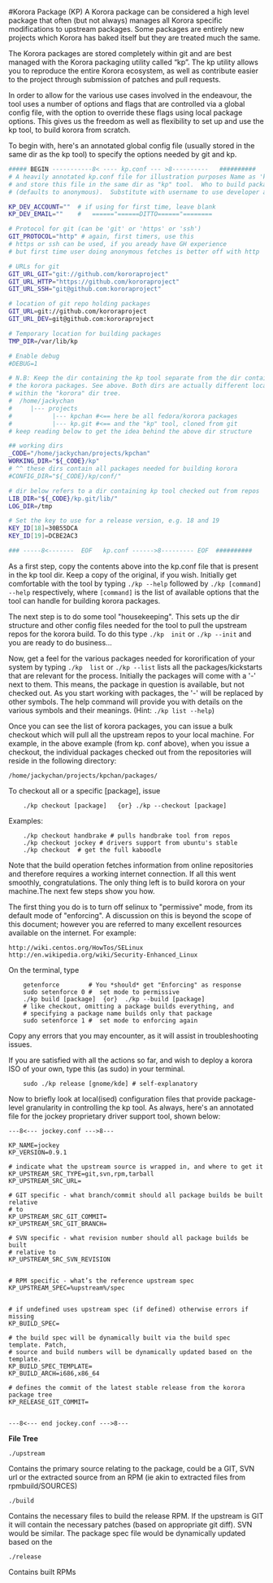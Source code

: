 
#Korora Package (KP)
A Korora package can be considered a high level package that often (but not
always) manages all Korora specific modifications to upstream packages. Some
packages are entirely new projects which Korora has baked itself but they are
treated much the same.

The Korora packages are stored completely within git and are best managed with
the Korora packaging utility called “kp”. The kp utility allows you to reproduce
the entire Korora ecosystem, as well as contribute easier to the project through
submission of patches and pull requests.

In order to allow for the various use cases involved in the endeavour, the tool
uses a number of options and flags that are controlled via a global config file,
with the option to override these flags using local package options. This gives
us the freedom as well as flexibility to set up and use the kp tool, to build
korora from scratch.

To begin with, here's an annotated global config file (usually stored in the
same dir as the kp tool) to specify the options needed by git and kp.
```bash
##### BEGIN -----------8< ---- kp.conf --- >8----------   ##########
# A heavily annotated kp.conf file for illustration purposes Name as 'kp.conf'
# and store this file in the same dir as "kp" tool.  Who to build packages as
# (defaults to anonymous).  Substitute with username to use developer account

KP_DEV_ACCOUNT=""  # if using for first time, leave blank
KP_DEV_EMAIL=""    #   ======"======DITTO======"========

# Protocol for git (can be 'git' or 'https' or 'ssh')
GIT_PROTOCOL="http" # again, first timers, use this
# https or ssh can be used, if you aready have GH experience
# but first time user doing anonymous fetches is better off with http

# URLs for git
GIT_URL_GIT="git://github.com/kororaproject"
GIT_URL_HTTP="https://github.com/kororaproject"
GIT_URL_SSH="git@github.com:kororaproject"

# location of git repo holding packages
GIT_URL=git://github.com/kororaproject
GIT_URL_DEV=git@github.com:kororaproject

# Temporary location for building packages
TMP_DIR=/var/lib/kp

# Enable debug
#DEBUG=1

# N.B: Keep the dir containing the kp tool separate from the dir containing all
# the korora packages. See above. Both dirs are actually different locations
# within the "korora" dir tree.
#  /home/jackychan
#     |--- projects
#           |--- kpchan #<== here be all fedora/korora packages
#           |--- kp.git #<== and the "kp" tool, cloned from git
# keep reading below to get the idea behind the above dir structure

## working dirs
_CODE="/home/jackychan/projects/kpchan"
WORKING_DIR="${_CODE}/kp"
# ^^ these dirs contain all packages needed for building korora
#CONFIG_DIR="${_CODE}/kp/conf/"

# dir below refers to a dir containing kp tool checked out from repos
LIB_DIR="${_CODE}/kp.git/lib/"
LOG_DIR=/tmp

# Set the key to use for a release version, e.g. 18 and 19
KEY_ID[18]=30B55DCA
KEY_ID[19]=DCBE2AC3

### -----8<-------  EOF   kp.conf ------>8--------- EOF  ##########
```
As a first step, copy the contents above into the kp.conf file that is present
in the kp tool dir. Keep a copy of the original, if you wish. Initially get
comfortable with the tool by typing `./kp --help` followed by 
`./kp [command] --help` respectively, where `[command]` is the list of available 
options that the tool can handle for building korora packages.

The next step is to do some tool "housekeeping". This sets up the dir structure
and other config files needed for the tool to pull the upstream repos for the
korora build. To do this type `./kp  init` or `./kp --init` and you are ready 
to do business...


Now, get a feel for the various packages needed for kororification of your
system by typing `./kp  list` or `./kp --list` lists all the packages/kickstarts 
that are relevant for the process.  Initially the packages will come with a '-' 
next to them. This means, the package in question is available, but not checked out.
As you start working with packages, the '-' will be replaced by other symbols. 
The help command will provide you with details on the various symbols and their meanings.
(Hint: `./kp list --help`)

Once you can see the list of korora packages, you can issue a bulk checkout
which will pull all the upstream repos to your local machine. For example, in
the above example (from kp. conf above), when you issue a checkout, the
individual packages checked out from the repositories will reside in the
following directory:

   `/home/jackychan/projects/kpchan/packages/`

To checkout all or a specific [package], issue
```
    ./kp checkout [package]   {or} ./kp --checkout [package]
```
Examples:
```
    ./kp checkout handbrake # pulls handbrake tool from repos
    ./kp checkout jockey # drivers support from ubuntu's stable
    ./kp checkout  # get the full kaboodle
```

Note that the build operation fetches information from online repositories and
therefore requires a working internet connection.  If all this went smoothly,
congratulations. The only thing left is to build korora on your machine.The next
few steps show you how.

The first thing you do is to turn off selinux to "permissive" mode,
from its default mode of "enforcing". A discussion on this is beyond
the scope of this document; however you are referred to many
excellent resources available on the internet. For example:
```
http://wiki.centos.org/HowTos/SELinux
http://en.wikipedia.org/wiki/Security-Enhanced_Linux
```

On the terminal, type
```
    getenforce        # You *should* get "Enforcing" as response
    sudo setenforce 0 #  set mode to permissive
    ./kp build [package]  {or}  ./kp --build [package]
    # like checkout, omitting a package builds everything, and
    # specifying a package name builds only that package
    sudo setenforce 1 #  set mode to enforcing again
```

Copy any errors that you may encounter, as it will assist in troubleshooting
issues.

If you are satisfied with all the actions so far, and wish to deploy a korora
ISO of your own, type this (as sudo) in your terminal.
```
    sudo ./kp release [gnome/kde] # self-explanatory
```
Now to briefly look at local(ised) configuration files that provide
package-level granularity in controlling the kp tool. As always, here's an
annotated file for the jockey proprietary driver support tool, shown below:
```
---8<--- jockey.conf --->8---

KP_NAME=jockey
KP_VERSION=0.9.1

# indicate what the upstream source is wrapped in, and where to get it
KP_UPSTREAM_SRC_TYPE=git,svn,rpm,tarball
KP_UPSTREAM_SRC_URL=

# GIT specific - what branch/commit should all package builds be built relative
# to
KP_UPSTREAM_SRC_GIT_COMMIT=
KP_UPSTREAM_SRC_GIT_BRANCH=

# SVN specific - what revision number should all package builds be built
# relative to
KP_UPSTREAM_SRC_SVN_REVISION


# RPM specific - what’s the reference upstream spec
KP_UPSTREAM_SPEC=%upstream%/spec


# if undefined uses upstream spec (if defined) otherwise errors if missing
KP_BUILD_SPEC=

# the build spec will be dynamically built via the build spec template. Patch,
# source and build numbers will be dynamically updated based on the template.
KP_BUILD_SPEC_TEMPLATE=
KP_BUILD_ARCH=i686,x86_64

# defines the commit of the latest stable release from the korora package tree
KP_RELEASE_GIT_COMMIT=


---8<--- end jockey.conf --->8---
```

**File Tree**
```
./upstream
```
Contains the primary source relating to the package, could be a GIT, SVN url or
the extracted source from an RPM (ie akin to extracted files from
rpmbuild/SOURCES)
```
./build
```
Contains the necessary files to build the release RPM. If the upstream is GIT it
will contain the necessary patches (based on appropriate git diff). SVN would be
similar. The package spec file would be dynamically updated based on the
```
./release
```
Contains built RPMs
